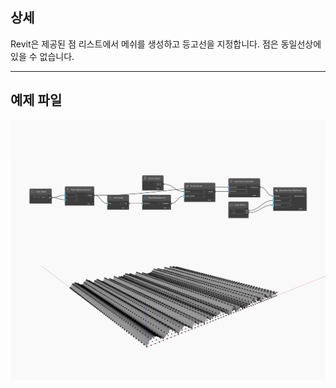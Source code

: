 ## 상세
Revit은 제공된 점 리스트에서 메쉬를 생성하고 등고선을 지정합니다. 점은 동일선상에 있을 수 없습니다.
___
## 예제 파일

![ByPoints](./Autodesk.DesignScript.Geometry.NurbsSurface.ByPoints_img.jpg)

